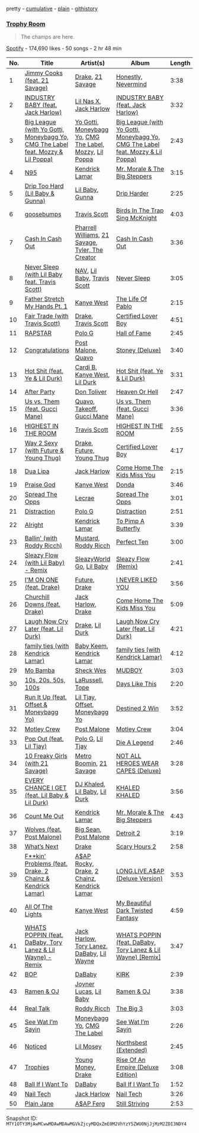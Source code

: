 pretty - [cumulative](/playlists/cumulative/37i9dQZF1DX8dTWjpijlub.md) - [plain](/playlists/plain/37i9dQZF1DX8dTWjpijlub) - [githistory](https://github.githistory.xyz/mackorone/spotify-playlist-archive/blob/main/playlists/plain/37i9dQZF1DX8dTWjpijlub)

### [Trophy Room](https://open.spotify.com/playlist/37i9dQZF1DX8dTWjpijlub)

> The champs are here.

[Spotify](https://open.spotify.com/user/spotify) - 174,690 likes - 50 songs - 2 hr 48 min

| No. | Title | Artist(s) | Album | Length |
|---|---|---|---|---|
| 1 | [Jimmy Cooks \(feat\. 21 Savage\)](https://open.spotify.com/track/3F5CgOj3wFlRv51JsHbxhe) | [Drake](https://open.spotify.com/artist/3TVXtAsR1Inumwj472S9r4), [21 Savage](https://open.spotify.com/artist/1URnnhqYAYcrqrcwql10ft) | [Honestly, Nevermind](https://open.spotify.com/album/3cf4iSSKd8ffTncbtKljXw) | 3:38 |
| 2 | [INDUSTRY BABY \(feat\. Jack Harlow\)](https://open.spotify.com/track/27NovPIUIRrOZoCHxABJwK) | [Lil Nas X](https://open.spotify.com/artist/7jVv8c5Fj3E9VhNjxT4snq), [Jack Harlow](https://open.spotify.com/artist/2LIk90788K0zvyj2JJVwkJ) | [INDUSTRY BABY \(feat\. Jack Harlow\)](https://open.spotify.com/album/622NFw5Yk0OReMJ2XWcXUh) | 3:32 |
| 3 | [Big League \(with Yo Gotti, Moneybagg Yo, CMG The Label feat\. Mozzy & Lil Poppa\)](https://open.spotify.com/track/4i32zrLpygBg5Ruy1uqN78) | [Yo Gotti](https://open.spotify.com/artist/6Ha4aES39QiVjR0L2lwuwq), [Moneybagg Yo](https://open.spotify.com/artist/3tJoFztHeIJkJWMrx0td2f), [CMG The Label](https://open.spotify.com/artist/3rO1KMi81CCLjSjkImNtrA), [Mozzy](https://open.spotify.com/artist/4AA474G2hRfrHyGrfyDseO), [Lil Poppa](https://open.spotify.com/artist/2hq1yEIcPd7KMLmU6h77Cg) | [Big League \(with Yo Gotti, Moneybagg Yo, CMG The Label feat\. Mozzy & Lil Poppa\)](https://open.spotify.com/album/0F7yQR5SY5IJ9G8xUg15h6) | 2:43 |
| 4 | [N95](https://open.spotify.com/track/0fX4oNGBWO3dSGUZcVdVV2) | [Kendrick Lamar](https://open.spotify.com/artist/2YZyLoL8N0Wb9xBt1NhZWg) | [Mr\. Morale & The Big Steppers](https://open.spotify.com/album/79ONNoS4M9tfIA1mYLBYVX) | 3:15 |
| 5 | [Drip Too Hard \(Lil Baby & Gunna\)](https://open.spotify.com/track/78QR3Wp35dqAhFEc2qAGjE) | [Lil Baby](https://open.spotify.com/artist/5f7VJjfbwm532GiveGC0ZK), [Gunna](https://open.spotify.com/artist/2hlmm7s2ICUX0LVIhVFlZQ) | [Drip Harder](https://open.spotify.com/album/2yXnY2NiaZk9QiJJittS81) | 2:25 |
| 6 | [goosebumps](https://open.spotify.com/track/6gBFPUFcJLzWGx4lenP6h2) | [Travis Scott](https://open.spotify.com/artist/0Y5tJX1MQlPlqiwlOH1tJY) | [Birds In The Trap Sing McKnight](https://open.spotify.com/album/42WVQWuf1teDysXiOupIZt) | 4:03 |
| 7 | [Cash In Cash Out](https://open.spotify.com/track/3S68RFe1lsdCdTMPIMJM3X) | [Pharrell Williams](https://open.spotify.com/artist/2RdwBSPQiwcmiDo9kixcl8), [21 Savage](https://open.spotify.com/artist/1URnnhqYAYcrqrcwql10ft), [Tyler, The Creator](https://open.spotify.com/artist/4V8LLVI7PbaPR0K2TGSxFF) | [Cash In Cash Out](https://open.spotify.com/album/4YV8SurDnk8sctOOZzYtbH) | 3:36 |
| 8 | [Never Sleep \(with Lil Baby feat\. Travis Scott\)](https://open.spotify.com/track/3GdWfmQBiiJrDUvSZS1bGv) | [NAV](https://open.spotify.com/artist/7rkW85dBwwrJtlHRDkJDAC), [Lil Baby](https://open.spotify.com/artist/5f7VJjfbwm532GiveGC0ZK), [Travis Scott](https://open.spotify.com/artist/0Y5tJX1MQlPlqiwlOH1tJY) | [Never Sleep](https://open.spotify.com/album/4DTaEd8bTR412zUcBqv2VN) | 3:05 |
| 9 | [Father Stretch My Hands Pt\. 1](https://open.spotify.com/track/4KW1lqgSr8TKrvBII0Brf8) | [Kanye West](https://open.spotify.com/artist/5K4W6rqBFWDnAN6FQUkS6x) | [The Life Of Pablo](https://open.spotify.com/album/7gsWAHLeT0w7es6FofOXk1) | 2:15 |
| 10 | [Fair Trade \(with Travis Scott\)](https://open.spotify.com/track/40iJIUlhi6renaREYGeIDS) | [Drake](https://open.spotify.com/artist/3TVXtAsR1Inumwj472S9r4), [Travis Scott](https://open.spotify.com/artist/0Y5tJX1MQlPlqiwlOH1tJY) | [Certified Lover Boy](https://open.spotify.com/album/3SpBlxme9WbeQdI9kx7KAV) | 4:51 |
| 11 | [RAPSTAR](https://open.spotify.com/track/18vXApRmJSgQ6wG2ll9AOg) | [Polo G](https://open.spotify.com/artist/6AgTAQt8XS6jRWi4sX7w49) | [Hall of Fame](https://open.spotify.com/album/7KSf6p0G0mZd7j60etVTwT) | 2:45 |
| 12 | [Congratulations](https://open.spotify.com/track/3a1lNhkSLSkpJE4MSHpDu9) | [Post Malone](https://open.spotify.com/artist/246dkjvS1zLTtiykXe5h60), [Quavo](https://open.spotify.com/artist/0VRj0yCOv2FXJNP47XQnx5) | [Stoney \(Deluxe\)](https://open.spotify.com/album/5s0rmjP8XOPhP6HhqOhuyC) | 3:40 |
| 13 | [Hot Shit \(feat\. Ye & Lil Durk\)](https://open.spotify.com/track/3uJFmluXzYedoJcvhpC1AW) | [Cardi B](https://open.spotify.com/artist/4kYSro6naA4h99UJvo89HB), [Kanye West](https://open.spotify.com/artist/5K4W6rqBFWDnAN6FQUkS6x), [Lil Durk](https://open.spotify.com/artist/3hcs9uc56yIGFCSy9leWe7) | [Hot Shit \(feat\. Ye & Lil Durk\)](https://open.spotify.com/album/2qTIltFPwJzsyssGeOwdRO) | 3:31 |
| 14 | [After Party](https://open.spotify.com/track/527k23H0A4Q0UJN3vGs0Da) | [Don Toliver](https://open.spotify.com/artist/4Gso3d4CscCijv0lmajZWs) | [Heaven Or Hell](https://open.spotify.com/album/7z4GhRfLqfSkqrj5F3Yt2B) | 2:47 |
| 15 | [Us vs\. Them \(feat\. Gucci Mane\)](https://open.spotify.com/track/6x3gud5JkOSGYJpRUYN1Gg) | [Quavo](https://open.spotify.com/artist/0VRj0yCOv2FXJNP47XQnx5), [Takeoff](https://open.spotify.com/artist/3EW0kQ1skZiK1NHg3Spt9J), [Gucci Mane](https://open.spotify.com/artist/13y7CgLHjMVRMDqxdx0Xdo) | [Us vs\. Them \(feat\. Gucci Mane\)](https://open.spotify.com/album/0lpk5TUY4VN3X5Y4iOwJls) | 3:36 |
| 16 | [HIGHEST IN THE ROOM](https://open.spotify.com/track/3eekarcy7kvN4yt5ZFzltW) | [Travis Scott](https://open.spotify.com/artist/0Y5tJX1MQlPlqiwlOH1tJY) | [HIGHEST IN THE ROOM](https://open.spotify.com/album/2uDTi1PlpSpvAv7IRAoAEU) | 2:55 |
| 17 | [Way 2 Sexy \(with Future & Young Thug\)](https://open.spotify.com/track/0k1WUmIRnG3xU6fvvDVfRG) | [Drake](https://open.spotify.com/artist/3TVXtAsR1Inumwj472S9r4), [Future](https://open.spotify.com/artist/1RyvyyTE3xzB2ZywiAwp0i), [Young Thug](https://open.spotify.com/artist/50co4Is1HCEo8bhOyUWKpn) | [Certified Lover Boy](https://open.spotify.com/album/3SpBlxme9WbeQdI9kx7KAV) | 4:17 |
| 18 | [Dua Lipa](https://open.spotify.com/track/0LnS7aOdOdI1dNKZqdOLz4) | [Jack Harlow](https://open.spotify.com/artist/2LIk90788K0zvyj2JJVwkJ) | [Come Home The Kids Miss You](https://open.spotify.com/album/2eE8BVirX9VF8Di9hD90iw) | 2:15 |
| 19 | [Praise God](https://open.spotify.com/track/0WSEq9Ko4kFPt8yo3ICd6T) | [Kanye West](https://open.spotify.com/artist/5K4W6rqBFWDnAN6FQUkS6x) | [Donda](https://open.spotify.com/album/5CnpZV3q5BcESefcB3WJmz) | 3:46 |
| 20 | [Spread The Opps](https://open.spotify.com/track/4ihi58h10eos6quCNQzJFl) | [Lecrae](https://open.spotify.com/artist/1CFCsEqKrCyvAFKOATQHiW) | [Spread The Opps](https://open.spotify.com/album/4gtlXf58XUz10vRE4oBJbK) | 3:01 |
| 21 | [Distraction](https://open.spotify.com/track/1oc92BMKYkNxK17C2GtyRM) | [Polo G](https://open.spotify.com/artist/6AgTAQt8XS6jRWi4sX7w49) | [Distraction](https://open.spotify.com/album/30OwIxHqQILQ9vwd86sD3o) | 2:51 |
| 22 | [Alright](https://open.spotify.com/track/3iVcZ5G6tvkXZkZKlMpIUs) | [Kendrick Lamar](https://open.spotify.com/artist/2YZyLoL8N0Wb9xBt1NhZWg) | [To Pimp A Butterfly](https://open.spotify.com/album/7ycBtnsMtyVbbwTfJwRjSP) | 3:39 |
| 23 | [Ballin' \(with Roddy Ricch\)](https://open.spotify.com/track/3QzAOrNlsabgbMwlZt7TAY) | [Mustard](https://open.spotify.com/artist/0YinUQ50QDB7ZxSCLyQ40k), [Roddy Ricch](https://open.spotify.com/artist/757aE44tKEUQEqRuT6GnEB) | [Perfect Ten](https://open.spotify.com/album/2WrNHOba5u6P9S9xEboaUy) | 3:00 |
| 24 | [Sleazy Flow \(with Lil Baby\) \- Remix](https://open.spotify.com/track/5cx7vkF8BQ0iOsVpfvZbnz) | [SleazyWorld Go](https://open.spotify.com/artist/7FOQfJbC3e4GNoheojERnF), [Lil Baby](https://open.spotify.com/artist/5f7VJjfbwm532GiveGC0ZK) | [Sleazy Flow \(Remix\)](https://open.spotify.com/album/4N1yQmAeHbswH8jbcRnsEG) | 2:41 |
| 25 | [I'M ON ONE \(feat\. Drake\)](https://open.spotify.com/track/6wyhUr4Xw8z5uSy0AhoZfU) | [Future](https://open.spotify.com/artist/1RyvyyTE3xzB2ZywiAwp0i), [Drake](https://open.spotify.com/artist/3TVXtAsR1Inumwj472S9r4) | [I NEVER LIKED YOU](https://open.spotify.com/album/6tE9Dnp2zInFij4jKssysL) | 3:56 |
| 26 | [Churchill Downs \(feat\. Drake\)](https://open.spotify.com/track/3EMp20j5E42MxfFbsEsIvD) | [Jack Harlow](https://open.spotify.com/artist/2LIk90788K0zvyj2JJVwkJ), [Drake](https://open.spotify.com/artist/3TVXtAsR1Inumwj472S9r4) | [Come Home The Kids Miss You](https://open.spotify.com/album/2eE8BVirX9VF8Di9hD90iw) | 5:09 |
| 27 | [Laugh Now Cry Later \(feat\. Lil Durk\)](https://open.spotify.com/track/2SAqBLGA283SUiwJ3xOUVI) | [Drake](https://open.spotify.com/artist/3TVXtAsR1Inumwj472S9r4), [Lil Durk](https://open.spotify.com/artist/3hcs9uc56yIGFCSy9leWe7) | [Laugh Now Cry Later \(feat\. Lil Durk\)](https://open.spotify.com/album/0qGdc7fNq9RNIPEzZufa43) | 4:21 |
| 28 | [family ties \(with Kendrick Lamar\)](https://open.spotify.com/track/7Bpx2vsWfQFBACRz4h3IqH) | [Baby Keem](https://open.spotify.com/artist/5SXuuuRpukkTvsLuUknva1), [Kendrick Lamar](https://open.spotify.com/artist/2YZyLoL8N0Wb9xBt1NhZWg) | [family ties \(with Kendrick Lamar\)](https://open.spotify.com/album/3HqmX8hGcbbQZODgayNEYx) | 4:12 |
| 29 | [Mo Bamba](https://open.spotify.com/track/1xzBco0xcoJEDXktl7Jxrr) | [Sheck Wes](https://open.spotify.com/artist/2RDOrhPqAM4jzTRCEb19qX) | [MUDBOY](https://open.spotify.com/album/15Id9Jrqab8IwHFirdrrLp) | 3:03 |
| 30 | [10s, 20s, 50s, 100s](https://open.spotify.com/track/4egNUXSdg3yDYD2BOZjYQU) | [LaRussell](https://open.spotify.com/artist/5PRPy7MZZhkM5CIVJvTAKM), [Tope](https://open.spotify.com/artist/6w4nfg5jYD6ejjbTIB2sHq) | [Days Like This](https://open.spotify.com/album/0HhPoiceZZ8Gvl5KLIjKNP) | 2:20 |
| 31 | [Run It Up \(feat\. Offset & Moneybagg Yo\)](https://open.spotify.com/track/1dg3qy5DjoJodawfOCgrTP) | [Lil Tjay](https://open.spotify.com/artist/6jGMq4yGs7aQzuGsMgVgZR), [Offset](https://open.spotify.com/artist/4DdkRBBYG6Yk9Ka8tdJ9BW), [Moneybagg Yo](https://open.spotify.com/artist/3tJoFztHeIJkJWMrx0td2f) | [Destined 2 Win](https://open.spotify.com/album/3MEKpJ7wSSp6Z661ThjrUJ) | 3:52 |
| 32 | [Motley Crew](https://open.spotify.com/track/40uMIn2zJLAQhNXghRjBed) | [Post Malone](https://open.spotify.com/artist/246dkjvS1zLTtiykXe5h60) | [Motley Crew](https://open.spotify.com/album/4tokbQaFXRrq8keVGBD9vb) | 3:04 |
| 33 | [Pop Out \(feat\. Lil Tjay\)](https://open.spotify.com/track/6uFn47ACjqYkc0jADwEdj1) | [Polo G](https://open.spotify.com/artist/6AgTAQt8XS6jRWi4sX7w49), [Lil Tjay](https://open.spotify.com/artist/6jGMq4yGs7aQzuGsMgVgZR) | [Die A Legend](https://open.spotify.com/album/26ztFK3E69j5THJQdyxC5w) | 2:46 |
| 34 | [10 Freaky Girls \(with 21 Savage\)](https://open.spotify.com/track/0AluA5RNsa4Cx6XRhf2hWZ) | [Metro Boomin](https://open.spotify.com/artist/0iEtIxbK0KxaSlF7G42ZOp), [21 Savage](https://open.spotify.com/artist/1URnnhqYAYcrqrcwql10ft) | [NOT ALL HEROES WEAR CAPES \(Deluxe\)](https://open.spotify.com/album/3IO8IPjwXuzPJnoaqkwYrj) | 3:28 |
| 35 | [EVERY CHANCE I GET \(feat\. Lil Baby & Lil Durk\)](https://open.spotify.com/track/1EJIcDYXwSqipW5dFe4uJz) | [DJ Khaled](https://open.spotify.com/artist/0QHgL1lAIqAw0HtD7YldmP), [Lil Baby](https://open.spotify.com/artist/5f7VJjfbwm532GiveGC0ZK), [Lil Durk](https://open.spotify.com/artist/3hcs9uc56yIGFCSy9leWe7) | [KHALED KHALED](https://open.spotify.com/album/5kE2OAuUYGBqqzscqgBXXf) | 3:56 |
| 36 | [Count Me Out](https://open.spotify.com/track/6BU1RZexmvJcBjgagVVt3M) | [Kendrick Lamar](https://open.spotify.com/artist/2YZyLoL8N0Wb9xBt1NhZWg) | [Mr\. Morale & The Big Steppers](https://open.spotify.com/album/79ONNoS4M9tfIA1mYLBYVX) | 4:43 |
| 37 | [Wolves \(feat\. Post Malone\)](https://open.spotify.com/track/33gwZOGJWEZ7dRWPqPxBEZ) | [Big Sean](https://open.spotify.com/artist/0c173mlxpT3dSFRgMO8XPh), [Post Malone](https://open.spotify.com/artist/246dkjvS1zLTtiykXe5h60) | [Detroit 2](https://open.spotify.com/album/6slkiHeFK3wW2D1mao0TX3) | 3:19 |
| 38 | [What’s Next](https://open.spotify.com/track/3aQem4jVGdhtg116TmJnHz) | [Drake](https://open.spotify.com/artist/3TVXtAsR1Inumwj472S9r4) | [Scary Hours 2](https://open.spotify.com/album/5LuoozUhs2pl3glZeAJl89) | 2:58 |
| 39 | [F\*\*kin' Problems \(feat\. Drake, 2 Chainz & Kendrick Lamar\)](https://open.spotify.com/track/4X5f3vT8MRuXF68pfjNte5) | [A$AP Rocky](https://open.spotify.com/artist/13ubrt8QOOCPljQ2FL1Kca), [Drake](https://open.spotify.com/artist/3TVXtAsR1Inumwj472S9r4), [2 Chainz](https://open.spotify.com/artist/17lzZA2AlOHwCwFALHttmp), [Kendrick Lamar](https://open.spotify.com/artist/2YZyLoL8N0Wb9xBt1NhZWg) | [LONG.LIVE.A$AP \(Deluxe Version\)](https://open.spotify.com/album/6rzMufuu8sLkIizM4q9c7J) | 3:53 |
| 40 | [All Of The Lights](https://open.spotify.com/track/22L7bfCiAkJo5xGSQgmiIO) | [Kanye West](https://open.spotify.com/artist/5K4W6rqBFWDnAN6FQUkS6x) | [My Beautiful Dark Twisted Fantasy](https://open.spotify.com/album/20r762YmB5HeofjMCiPMLv) | 4:59 |
| 41 | [WHATS POPPIN \(feat\. DaBaby, Tory Lanez & Lil Wayne\) \- Remix](https://open.spotify.com/track/2MbdDtCv5LUVjYy9RuGTgC) | [Jack Harlow](https://open.spotify.com/artist/2LIk90788K0zvyj2JJVwkJ), [Tory Lanez](https://open.spotify.com/artist/2jku7tDXc6XoB6MO2hFuqg), [DaBaby](https://open.spotify.com/artist/4r63FhuTkUYltbVAg5TQnk), [Lil Wayne](https://open.spotify.com/artist/55Aa2cqylxrFIXC767Z865) | [WHATS POPPIN \(feat\. DaBaby, Tory Lanez & Lil Wayne\) \[Remix\]](https://open.spotify.com/album/36jrqYRpGVpJqztuqCii22) | 3:47 |
| 42 | [BOP](https://open.spotify.com/track/6Ozh9Ok6h4Oi1wUSLtBseN) | [DaBaby](https://open.spotify.com/artist/4r63FhuTkUYltbVAg5TQnk) | [KIRK](https://open.spotify.com/album/1NsTSXjVNE7XmZ8PmyW0wl) | 2:39 |
| 43 | [Ramen & OJ](https://open.spotify.com/track/4TIqzdAssasqx3DAe6cG9J) | [Joyner Lucas](https://open.spotify.com/artist/6C1ohJrd5VydigQtaGy5Wa), [Lil Baby](https://open.spotify.com/artist/5f7VJjfbwm532GiveGC0ZK) | [Ramen & OJ](https://open.spotify.com/album/48ahZJLcagb8VTgRAuv6WQ) | 3:38 |
| 44 | [Real Talk](https://open.spotify.com/track/32ny2YtiR7zKi7PBjiQ5Iy) | [Roddy Ricch](https://open.spotify.com/artist/757aE44tKEUQEqRuT6GnEB) | [The Big 3](https://open.spotify.com/album/48eC2urnoRGt6AeU7KsOoC) | 3:03 |
| 45 | [See Wat I’m Sayin](https://open.spotify.com/track/30vAfL9Wyu2fu07vdbZ1Xt) | [Moneybagg Yo](https://open.spotify.com/artist/3tJoFztHeIJkJWMrx0td2f), [CMG The Label](https://open.spotify.com/artist/3rO1KMi81CCLjSjkImNtrA) | [See Wat I’m Sayin](https://open.spotify.com/album/3busrWaOS06nIDLDdIro3R) | 2:26 |
| 46 | [Noticed](https://open.spotify.com/track/7zLYKWcXnYeHHWidalz7rj) | [Lil Mosey](https://open.spotify.com/artist/5zctI4wO9XSKS8XwcnqEHk) | [Northsbest \(Extended\)](https://open.spotify.com/album/6lggWd5q9Rh66OkDE1eNDr) | 2:45 |
| 47 | [Trophies](https://open.spotify.com/track/6HfOzLLjsaXsehIFEsrxTk) | [Young Money](https://open.spotify.com/artist/5OrB6Jhhrl9y2PK0pSV4VP), [Drake](https://open.spotify.com/artist/3TVXtAsR1Inumwj472S9r4) | [Rise Of An Empire \(Deluxe Edition\)](https://open.spotify.com/album/0UwpSCPnNPksM1meQJnBAF) | 3:08 |
| 48 | [Ball If I Want To](https://open.spotify.com/track/0cu0rhnlCnJ7JIeHRiLpj3) | [DaBaby](https://open.spotify.com/artist/4r63FhuTkUYltbVAg5TQnk) | [Ball If I Want To](https://open.spotify.com/album/6N9oICOUm4QT2YpWdKwUlu) | 1:52 |
| 49 | [Nail Tech](https://open.spotify.com/track/62Yo3FDddWY8ydu6PW2wyz) | [Jack Harlow](https://open.spotify.com/artist/2LIk90788K0zvyj2JJVwkJ) | [Nail Tech](https://open.spotify.com/album/72r4dr0xDsXOWRwP2o7ZIP) | 3:26 |
| 50 | [Plain Jane](https://open.spotify.com/track/4dVpf9jZjcORqGTLUaeYj9) | [A$AP Ferg](https://open.spotify.com/artist/5dHt1vcEm9qb8fCyLcB3HL) | [Still Striving](https://open.spotify.com/album/0tQ7Iu6EicQTPyhYRNWjaT) | 2:53 |

Snapshot ID: `MTY1OTY3MjAwMCwwMDAwMDAwMGVkZjcyMDQxZmE0M2VhYzY5ZWU0NjJjMzM2ZDI3NDY4`
